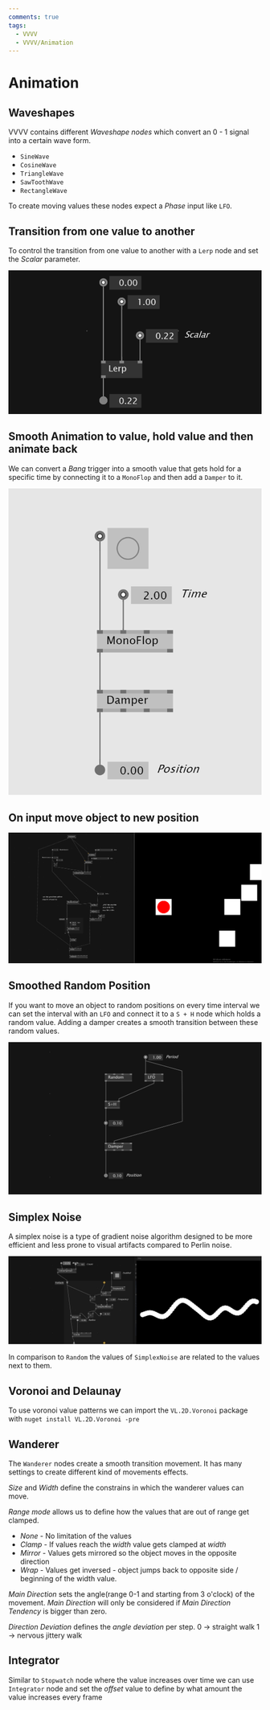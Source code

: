```yaml
---
comments: true
tags:
  - VVVV
  - VVVV/Animation
---
```

# Animation

## Waveshapes
VVVV contains different *Waveshape nodes* which convert an 0 - 1 signal into a certain wave form. 
- `SineWave` 
- `CosineWave`
- `TriangleWave`
- `SawToothWave`
- `RectangleWave`

To create moving values these nodes expect a *Phase* input like `LFO`.

## Transition from one value to another
To control the transition from one value to another with a `Lerp` node and set the *Scalar* parameter.

![Lerp between values](./img/LerpBetweenValues.png)

## Smooth Animation to value, hold value and then animate back
We can convert a *Bang* trigger into a smooth value that gets hold for a specific time by connecting it to a `MonoFlop` and then add a `Damper` to it.

![Smooth Animation to Value](./img/SmoothAnimationToValue.png)

## On input move object to new position
![OnInputMoveObjectToNewPosition](./img/OnInputMoveObjectToNewPosition.png)

## Smoothed Random Position
If you want to move an object to random positions on every time interval we can set the interval with an `LFO` and connect it to a `S + H` node which holds a random value. Adding a damper creates a smooth transition between these random values.

![DampedRandomValue](./img/DampedRandomValue.png)

## Simplex Noise
A simplex noise is a type of gradient noise algorithm designed to be more efficient and less prone to visual artifacts compared to Perlin noise.

![alt text](./img/BasicSimplexNoiseValueFlow.png)

In comparison to `Random` the values of `SimplexNoise` are related to the values next to them.



## Voronoi and Delaunay
To use voronoi value patterns we can import the `VL.2D.Voronoi` package with `nuget install VL.2D.Voronoi -pre`

## Wanderer
The `Wanderer` nodes create a smooth transition movement. It has many settings to create different kind of movements effects.

*Size* and *Width* define the constrains in which the wanderer values can move.

*Range mode* allows us to define how the values that are out of range get clamped. 
- *None* - No limitation of the values
- *Clamp* - If values reach the *width* value gets clamped at *width*
- *Mirror* - Values gets mirrored so the object moves in the opposite direction
- *Wrap* - Values get inversed - object jumps back to opposite side / beginning of the width value.

*Main Direction* sets the angle(range 0-1 and starting from 3 o'clock) of the movement. *Main Direction* will only be considered if *Main Direction Tendency* is bigger than zero.

*Direction Deviation* defines the *angle deviation* per step.
0 -> straight walk
1 -> nervous jittery walk

## Integrator
Similar to `Stopwatch` node where the value increases over time we can use `Integrator` node and set the *offset* value to define by what amount the value increases every frame